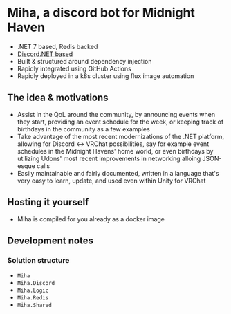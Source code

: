 # Miha, a discord bot for Midnight Haven

- .NET 7 based, Redis backed
- [Discord.NET based](https://github.com/discord-net/Discord.Net)
- Built & structured around dependency injection
- Rapidly integrated using GitHub Actions
- Rapidly deployed in a k8s cluster using flux image automation

## The idea & motivations

- Assist in the QoL around the community, by announcing events when they start, providing an event schedule for the week, or keeping track of birthdays in the community as a few examples
- Take advantage of the most recent modernizations of the .NET platform, allowing for Discord <-> VRChat possibilities, say for example event schedules in the Midnight Havens' home world, or even birthdays by utilizing Udons' most recent improvements in networking alloing JSON-esque calls
- Easily maintainable and fairly documented, written in a language that's very easy to learn, update, and used even within Unity for VRChat

## Hosting it yourself

- Miha is compiled for you already as a docker image

## Development notes

### Solution structure

- `Miha`
- `Miha.Discord`
- `Miha.Logic`
- `Miha.Redis`
- `Miha.Shared`
